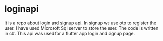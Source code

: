 # loginapi
It is a repo about login and signup api.
In signup we use otp to register the user.
I have used Microsoft Sql server to store the user.
The code is written in c#.
This api was used for a flutter app login and signup page.
